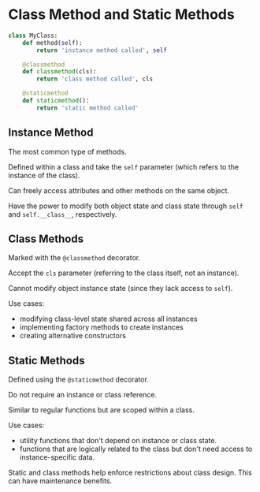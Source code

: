# Class Method and Static Methods

```py
class MyClass:
    def method(self):
        return 'instance method called', self

    @classmethod
    def classmethod(cls):
        return 'class method called', cls

    @staticmethod
    def staticmethod():
        return 'static method called'
```

## Instance Method

The most common type of methods.

Defined within a class and take the `self` parameter (which refers to the instance of the class).

Can freely access attributes and other methods on the same object.

Have the power to modify both object state and class state through `self` and `self.__class__`, respectively.


## Class Methods
Marked with the `@classmethod` decorator.

Accept the `cls` parameter (referring to the class itself, not an instance).

Cannot modify object instance state (since they lack access to `self`).

Use cases:
- modifying class-level state shared across all instances
- implementing factory methods to create instances
- creating alternative constructors


## Static Methods

Defined using the `@staticmethod` decorator.

Do not require an instance or class reference.

Similar to regular functions but are scoped within a class.

Use cases:
- utility functions that don't depend on instance or class state.
- functions that are logically related to the class but don't need access to instance-specific data.

Static and class methods help enforce restrictions about class design. This can have maintenance benefits.
